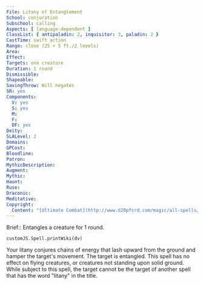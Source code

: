 ```yaml
---
File: Litany of Entanglement
School: conjuration
Subschool: calling
Aspects: [ language-dependent ]
ClassList: { antipaladin: 2, inquisitor: 3, paladin: 2 }
CastTime: swift action
Range: close (25 + 5 ft./2 levels)
Area: 
Effect: 
Targets: one creature
Duration: 1 round
Dismissible: 
Shapeable: 
SavingThrow: Will negates
SR: yes
Components:
  V: yes
  S: yes
  M: 
  F: 
  DF: yes
Deity: 
SLALevel: 2
Domains: 
GPCost: 
Bloodline: 
Patron: 
MythicDescription: 
Augment: 
Mythic: 
Haunt: 
Ruse: 
Draconic: 
Meditative: 
Copyright:
  Content: "[Ultimate Combat](http://www.d20pfsrd.com/magic/all-spells/l/litany-of-entanglement)"
---
```

Brief:: Entangles a creature for 1 round.

```dataviewjs
customJS.Spell.printWiki(dv)
```

Your litany conjures chains of energy that lash upward from the ground and hamper the target's movement. The target is entangled. This spell has no effect on flying creatures, or creatures not standing upon solid ground.  While subject to this spell, the target cannot be the target of another spell that has the word "litany" in the title.
